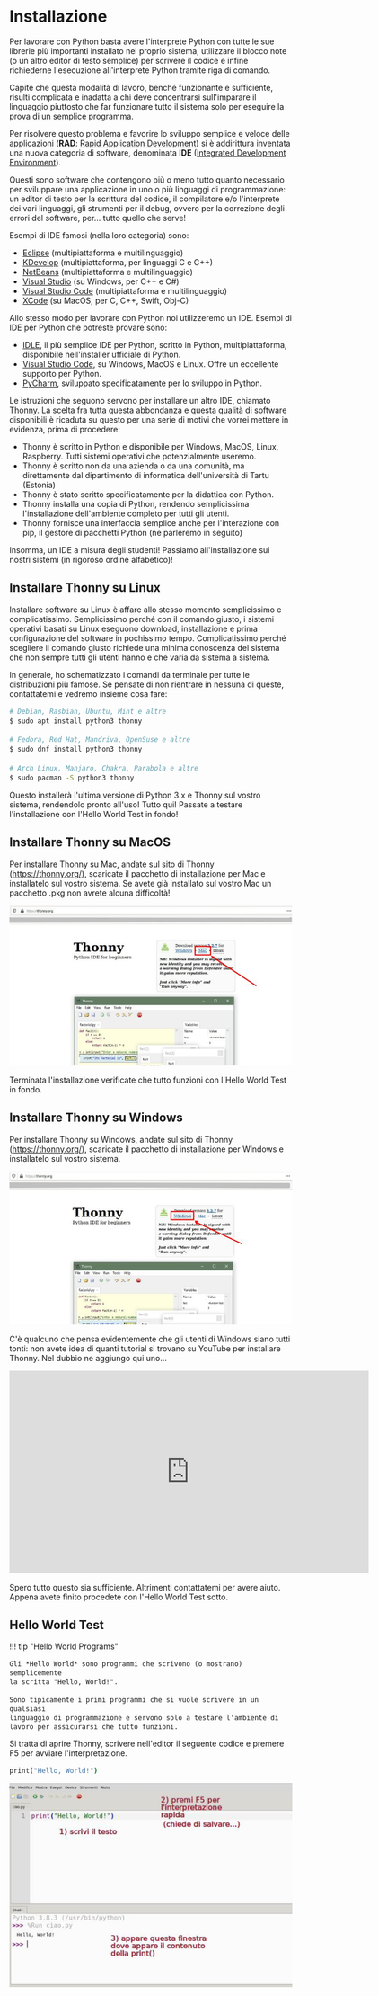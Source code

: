 # Installazione

Per lavorare con Python basta avere l'interprete Python con tutte le
sue librerie più importanti installato nel proprio sistema, utilizzare
il blocco note (o un altro editor di testo semplice) per scrivere il
codice e infine richiederne l'esecuzione all'interprete Python tramite
riga di comando.

Capite che questa modalità di lavoro, benché funzionante e sufficiente,
risulti complicata e inadatta a chi deve concentrarsi sull'imparare il
linguaggio piuttosto che far funzionare tutto il sistema solo per
eseguire la prova di un semplice programma.

Per risolvere questo problema e favorire lo sviluppo semplice e veloce
delle applicazioni (**RAD**: [Rapid Application
Development](https://it.wikipedia.org/wiki/Rapid_application_development))
si è addirittura inventata una nuova categoria di software, denominata
**IDE** ([Integrated Development
Environment](https://it.wikipedia.org/wiki/Integrated_development_environment)).

Questi sono software che contengono più o meno tutto quanto necessario
per sviluppare una applicazione in uno o più linguaggi di
programmazione: un editor di testo per la scrittura del codice, il
compilatore e/o l'interprete dei vari linguaggi, gli strumenti per il
debug, ovvero per la correzione degli errori del software, per... tutto
quello che serve!

Esempi di IDE famosi (nella loro categoria) sono:

-   [Eclipse](https://it.wikipedia.org/wiki/Eclipse_(informatica))
    (multipiattaforma e multilinguaggio)
-   [KDevelop](https://it.wikipedia.org/wiki/KDevelop)
    (multipiattaforma, per linguaggi C e C++)
-   [NetBeans](https://it.wikipedia.org/wiki/NetBeans) (multipiattaforma
    e multilinguaggio)
-   [Visual
    Studio](https://it.wikipedia.org/wiki/Microsoft_Visual_Studio) (su
    Windows, per C++ e C#)
-   [Visual Studio
    Code](https://it.wikipedia.org/wiki/Visual_Studio_Code)
    (multipiattaforma e multilinguaggio)
-   [XCode](https://it.wikipedia.org/wiki/Xcode) (su MacOS, per C, C++,
    Swift, Obj-C)

Allo stesso modo per lavorare con Python noi utilizzeremo un IDE. Esempi
di IDE per Python che potreste provare sono:

-   [IDLE](https://en.wikipedia.org/wiki/IDLE), il più semplice IDE per
    Python, scritto in Python, multipiattaforma, disponibile
    nell'installer ufficiale di Python.
-   [Visual Studio
    Code](https://it.wikipedia.org/wiki/Visual_Studio_Code), su Windows,
    MacOS e Linux. Offre un eccellente supporto per Python.
-   [PyCharm](https://en.wikipedia.org/wiki/PyCharm), sviluppato
    specificatamente per lo sviluppo in Python.

Le istruzioni che seguono servono per installare un altro IDE, chiamato
[Thonny](https://en.wikipedia.org/wiki/Thonny). La scelta fra tutta
questa abbondanza e questa qualità di software disponibili è ricaduta su
questo per una serie di motivi che vorrei mettere in evidenza, prima di
procedere:

-   Thonny è scritto in Python e disponibile per Windows, MacOS, Linux,
    Raspberry. Tutti sistemi operativi che potenzialmente useremo.
-   Thonny è scritto non da una azienda o da una comunità, ma
    direttamente dal dipartimento di informatica dell'università di
    Tartu (Estonia)
-   Thonny è stato scritto specificatamente per la didattica con Python.
-   Thonny installa una copia di Python, rendendo semplicissima
    l'installazione dell'ambiente completo per tutti gli utenti.
-   Thonny fornisce una interfaccia semplice anche per l'interazione
    con pip, il gestore di pacchetti Python (ne parleremo in seguito)

Insomma, un IDE a misura degli studenti! Passiamo all'installazione sui
nostri sistemi (in rigoroso ordine alfabetico)!

## Installare Thonny su Linux

Installare software su Linux è affare allo stesso momento semplicissimo
e complicatissimo. Semplicissimo perché con il comando giusto, i sistemi
operativi basati su Linux eseguono download, installazione e prima
configurazione del software in pochissimo tempo. Complicatissimo perché
scegliere il comando giusto richiede una minima conoscenza del sistema
che non sempre tutti gli utenti hanno e che varia da sistema a sistema.

In generale, ho schematizzato i comandi da terminale per tutte le
distribuzioni più famose. Se pensate di non rientrare in nessuna di
queste, contattatemi e vedremo insieme cosa fare:

``` bash
# Debian, Rasbian, Ubuntu, Mint e altre
$ sudo apt install python3 thonny

# Fedora, Red Hat, Mandriva, OpenSuse e altre
$ sudo dnf install python3 thonny

# Arch Linux, Manjaro, Chakra, Parabola e altre
$ sudo pacman -S python3 thonny
```

Questo installerà l'ultima versione di Python 3.x e Thonny sul vostro
sistema, rendendolo pronto all'uso! Tutto qui! Passate a testare
l'installazione con l'Hello World Test in fondo!

## Installare Thonny su MacOS

Per installare Thonny su Mac, andate sul sito di Thonny
(<https://thonny.org/>), scaricate il pacchetto di installazione per Mac
e installatelo sul vostro sistema. Se avete già installato sul vostro
Mac un pacchetto .pkg non avrete alcuna difficoltà!

![image](images/ThonnyMac.jpg)

Terminata l'installazione verificate che tutto funzioni con l'Hello
World Test in fondo.

## Installare Thonny su Windows

Per installare Thonny su Windows, andate sul sito di Thonny
(<https://thonny.org/>), scaricate il pacchetto di installazione per
Windows e installatelo sul vostro sistema.

![image](images/ThonnyWin.jpg)

C'è qualcuno che pensa evidentemente che gli utenti di Windows siano
tutti tonti: non avete idea di quanti tutorial si trovano su YouTube per
installare Thonny. Nel dubbio ne aggiungo qui uno...


<iframe width="640" height="360" src="https://www.youtube.com/embed/yMO-lNk6dgY" frameborder="0" allow="accelerometer; autoplay; clipboard-write; encrypted-media; gyroscope; picture-in-picture" allowfullscreen></iframe>


Spero tutto questo sia sufficiente. Altrimenti contattatemi per avere
aiuto. Appena avete finito procedete con l'Hello World Test sotto.

## Hello World Test

!!! tip "Hello World Programs"

    Gli *Hello World* sono programmi che scrivono (o mostrano) semplicemente
    la scritta "Hello, World!".

    Sono tipicamente i primi programmi che si vuole scrivere in un qualsiasi
    linguaggio di programmazione e servono solo a testare l'ambiente di
    lavoro per assicurarsi che tutto funzioni.


Si tratta di aprire Thonny, scrivere nell'editor il seguente codice e
premere F5 per avviare l'interpretazione.

``` bash
print("Hello, World!")
```

![image](images/HelloWorldThonny.jpg)
